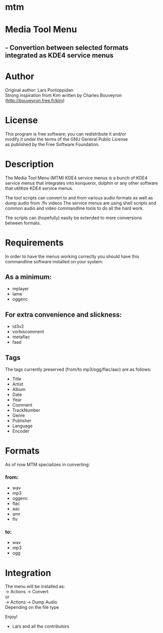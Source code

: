 mtm
===

# Media Tool Menu
## - Convertion between selected formats integrated as KDE4 service menus

# Author
Original author: Lars Pontoppidan  
Strong inspiration from *Kim* written by
Charles Bouveyron (http://bouveyron.free.fr/kim)

# License
This program is free software; you can redistribute it and/or  
modify it under the terms of the GNU General Public License  
as published by the Free Software Foundation.

# Description
The Media Tool Menu (MTM) KDE4 service menus is a bunch
of KDE4 service menus that integrates into konqueror, dolphin or any other software that utilitize KDE4 service menus.

The tool scripts can convert to and from various audio formats as well as dump audio from .flv videos
The service menus are using shell scripts and common audio and video commandline tools to do all the hard work.

The scripts can (hopefully) easily be extended to more conversions between formats.

# Requirements
In order to have the menus working correctly you should have this commandline software installed on your system:

## As a minimum:
* mplayer
* lame
* oggenc

## For extra convenience and slickness:
* id3v2
* vorbiscomment
* metaflac
* faad

## Tags
The tags currently preserved (from/to mp3/ogg/flac/aac) are as follows:
* Title
* Artist
* Album
* Date
* Year
* Comment
* TrackNumber
* Genre
* Publisher
* Language
* Encoder

# Formats
As of now MTM specializes in converting:
### from:
* wav
* mp3
* oggenc
* flac
* aac
* amr
* flv

### to:
* wav
* mp3
* ogg

# Integration
The menu will be installed as:  
<right click> -> Actions -> Convert  
or  
<right click> -> Actions -> Dump Audio  
Depending on the file type  

Enjoy!  
- Lars and all the contributors